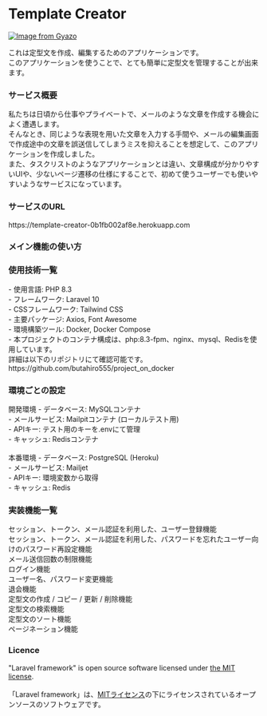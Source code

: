 <h1>Template&nbsp;Creator</h1>

<a href="https://gyazo.com/68b0398f3b4ff2851b50b6b283326d3f"><img src="https://i.https://gyazo.com/68b0398f3b4ff2851b50b6b283326d3f.png" alt="Image from Gyazo"></a>

これは定型文を作成、編集するためのアプリケーションです。
<br>
このアプリケーションを使うことで、とても簡単に定型文を管理することが出来ます。

<h3>サービス概要</h3>
私たちは日頃から仕事やプライベートで、メールのような文章を作成する機会によく遭遇します。
<br>
そんなとき、同じような表現を用いた文章を入力する手間や、メールの編集画面で作成途中の文章を誤送信してしまうミスを抑えることを想定して、このアプリケーションを作成しました。
<br>
また、タスクリストのようなアプリケーションとは違い、文章構成が分かりやすいUIや、少ないページ遷移の仕様にすることで、初めて使うユーザーでも使いやすいようなサービスになっています。

<h3>サービスのURL</h3>
https://template-creator-0b1fb002af8e.herokuapp.com

<h3>メイン機能の使い方</h3>


<h3>使用技術一覧</h3>
- 使用言語: PHP 8.3
<br>
- フレームワーク: Laravel 10
<br>
- CSSフレームワーク: Tailwind CSS
<br>
- 主要パッケージ: Axios, Font Awesome
<br>
- 環境構築ツール: Docker, Docker Compose
<br>
- 本プロジェクトのコンテナ構成は、php:8.3-fpm、nginx、mysql、Redisを使用しています。
<br>
詳細は以下のリポジトリにて確認可能です。
<br>
https://github.com/butahiro555/project_on_docker

<h3>環境ごとの設定</h3>
開発環境
- データベース: MySQLコンテナ
<br>
- メールサービス: Mailpitコンテナ (ローカルテスト用)
<br>
- APIキー: テスト用のキーを.envにて管理
<br>
- キャッシュ: Redisコンテナ
<br>
<br>
本番環境
- データベース: PostgreSQL (Heroku)
<br>
- メールサービス: Mailjet
<br>
- APIキー: 環境変数から取得
<br>
- キャッシュ: Redis

<h3>実装機能一覧</h3>
セッション、トークン、メール認証を利用した、ユーザー登録機能
<br>
セッション、トークン、メール認証を利用した、パスワードを忘れたユーザー向けのパスワード再設定機能
<br>
メール送信回数の制限機能
<br>
ログイン機能
<br>
ユーザー名、パスワード変更機能
<br>
退会機能
<br>
定型文の作成 / コピー / 更新 / 削除機能
<br>
定型文の検索機能
<br>
定型文のソート機能
<br>
ページネーション機能
<br>
<h3>Licence</h3>
"Laravel framework" is open source software licensed under <a href="https://en.wikipedia.org/wiki/MIT_License">the MIT license</a>.
<br>
<br>
「Laravel framework」は、<a href="https://en.wikipedia.org/wiki/MIT_License">MITライセンス</a>の下にライセンスされているオープンソースのソフトウェアです。
